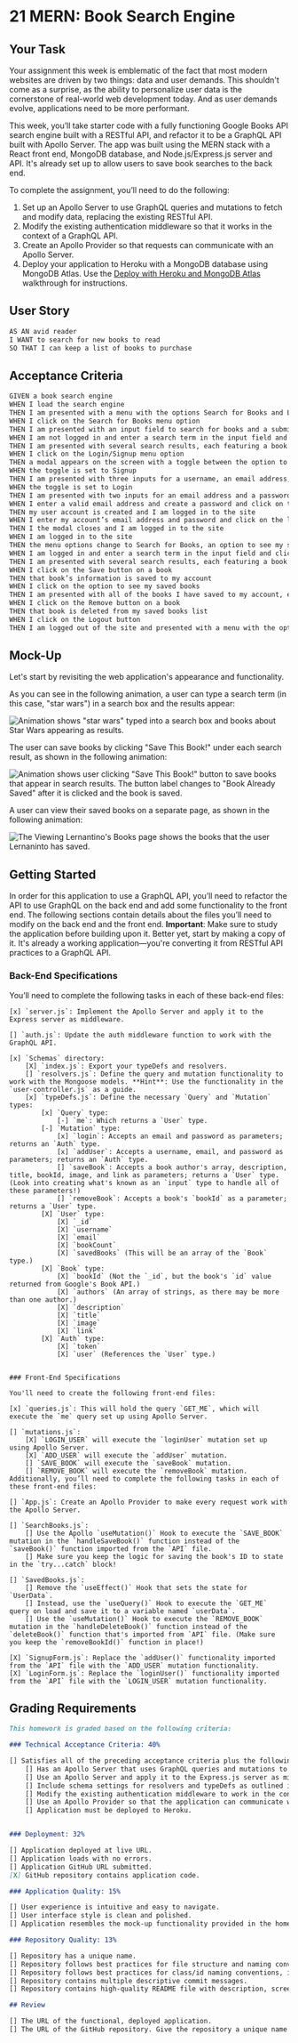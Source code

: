 # 21 MERN: Book Search Engine

## Your Task

Your assignment this week is emblematic of the fact that most modern websites are driven by two things: data and user demands. This shouldn't come as a surprise, as the ability to personalize user data is the cornerstone of real-world web development today. And as user demands evolve, applications need to be more performant.

This week, you’ll take starter code with a fully functioning Google Books API search engine built with a RESTful API, and refactor it to be a GraphQL API built with Apollo Server. The app was built using the MERN stack with a React front end, MongoDB database, and Node.js/Express.js server and API. It's already set up to allow users to save book searches to the back end. 

To complete the assignment, you’ll need to do the following:

1. Set up an Apollo Server to use GraphQL queries and mutations to fetch and modify data, replacing the existing RESTful API.
2. Modify the existing authentication middleware so that it works in the context of a GraphQL API.
3. Create an Apollo Provider so that requests can communicate with an Apollo Server.
4. Deploy your application to Heroku with a MongoDB database using MongoDB Atlas. Use the [Deploy with Heroku and MongoDB Atlas](https://coding-boot-camp.github.io/full-stack/mongodb/deploy-with-heroku-and-mongodb-atlas) walkthrough for instructions.


## User Story

```md
AS AN avid reader
I WANT to search for new books to read
SO THAT I can keep a list of books to purchase
```

## Acceptance Criteria

```md
GIVEN a book search engine
WHEN I load the search engine
THEN I am presented with a menu with the options Search for Books and Login/Signup and an input field to search for books and a submit button
WHEN I click on the Search for Books menu option
THEN I am presented with an input field to search for books and a submit button
WHEN I am not logged in and enter a search term in the input field and click the submit button
THEN I am presented with several search results, each featuring a book’s title, author, description, image, and a link to that book on the Google Books site
WHEN I click on the Login/Signup menu option
THEN a modal appears on the screen with a toggle between the option to log in or sign up
WHEN the toggle is set to Signup
THEN I am presented with three inputs for a username, an email address, and a password, and a signup button
WHEN the toggle is set to Login
THEN I am presented with two inputs for an email address and a password and login button
WHEN I enter a valid email address and create a password and click on the signup button
THEN my user account is created and I am logged in to the site
WHEN I enter my account’s email address and password and click on the login button
THEN I the modal closes and I am logged in to the site
WHEN I am logged in to the site
THEN the menu options change to Search for Books, an option to see my saved books, and Logout
WHEN I am logged in and enter a search term in the input field and click the submit button
THEN I am presented with several search results, each featuring a book’s title, author, description, image, and a link to that book on the Google Books site and a button to save a book to my account
WHEN I click on the Save button on a book
THEN that book’s information is saved to my account
WHEN I click on the option to see my saved books
THEN I am presented with all of the books I have saved to my account, each featuring the book’s title, author, description, image, and a link to that book on the Google Books site and a button to remove a book from my account
WHEN I click on the Remove button on a book
THEN that book is deleted from my saved books list
WHEN I click on the Logout button
THEN I am logged out of the site and presented with a menu with the options Search for Books and Login/Signup and an input field to search for books and a submit button  
```


## Mock-Up

Let's start by revisiting the web application's appearance and functionality.

As you can see in the following animation, a user can type a search term (in this case, "star wars") in a search box and the results appear:

![Animation shows "star wars" typed into a search box and books about Star Wars appearing as results.](./Assets/21-mern-homework-demo-01.gif)

The user can save books by clicking "Save This Book!" under each search result, as shown in the following animation:

![Animation shows user clicking "Save This Book!" button to save books that appear in search results. The button label changes to "Book Already Saved" after it is clicked and the book is saved.](./Assets/21-mern-homework-demo-02.gif)

A user can view their saved books on a separate page, as shown in the following animation:

![The Viewing Lernantino's Books page shows the books that the user Lernaninto has saved.](./Assets/21-mern-homework-demo-03.gif)


## Getting Started

In order for this application to use a GraphQL API, you’ll need to refactor the API to use GraphQL on the back end and add some functionality to the front end. The following sections contain details about the files you’ll need to modify on the back end and the front end.
**Important**: Make sure to study the application before building upon it. Better yet, start by making a copy of it. It's already a working application&mdash;you're converting it from RESTful API practices to a GraphQL API.

### Back-End Specifications

You’ll need to complete the following tasks in each of these back-end files:
```
[x] `server.js`: Implement the Apollo Server and apply it to the Express server as middleware.

[] `auth.js`: Update the auth middleware function to work with the GraphQL API.

[x] `Schemas` directory:
	[X] `index.js`: Export your typeDefs and resolvers.
	[] `resolvers.js`: Define the query and mutation functionality to work with the Mongoose models. **Hint**: Use the functionality in the `user-controller.js` as a guide.
	[x] `typeDefs.js`: Define the necessary `Query` and `Mutation` types:
		[x] `Query` type:
			[-] `me`: Which returns a `User` type.
		[-] `Mutation` type:
			[x] `login`: Accepts an email and password as parameters; returns an `Auth` type.
			[x] `addUser`: Accepts a username, email, and password as parameters; returns an `Auth` type.
			[] `saveBook`: Accepts a book author's array, description, title, bookId, image, and link as parameters; returns a `User` type. (Look into creating what's known as an `input` type to handle all of these parameters!)
			[] `removeBook`: Accepts a book's `bookId` as a parameter; returns a `User` type.
		[X] `User` type:
			[X] `_id`
			[X] `username`
			[X] `email`
			[X] `bookCount`
			[X] `savedBooks` (This will be an array of the `Book` type.)
		[X] `Book` type:
			[X] `bookId` (Not the `_id`, but the book's `id` value returned from Google's Book API.)
			[X] `authors` (An array of strings, as there may be more than one author.)
			[X] `description`
			[X] `title`
			[X] `image`
			[X] `link`
		[X] `Auth` type:
			[X] `token`
			[X] `user` (References the `User` type.)


### Front-End Specifications

You'll need to create the following front-end files:

[x] `queries.js`: This will hold the query `GET_ME`, which will execute the `me` query set up using Apollo Server.

[] `mutations.js`:
	[X] `LOGIN_USER` will execute the `loginUser` mutation set up using Apollo Server.
	[X] `ADD_USER` will execute the `addUser` mutation.
	[] `SAVE_BOOK` will execute the `saveBook` mutation.
	[] `REMOVE_BOOK` will execute the `removeBook` mutation.
Additionally, you’ll need to complete the following tasks in each of these front-end files:

[] `App.js`: Create an Apollo Provider to make every request work with the Apollo Server.

[] `SearchBooks.js`:
	[] Use the Apollo `useMutation()` Hook to execute the `SAVE_BOOK` mutation in the `handleSaveBook()` function instead of the `saveBook()` function imported from the `API` file.
	[] Make sure you keep the logic for saving the book's ID to state in the `try...catch` block! 

[] `SavedBooks.js`:
	[] Remove the `useEffect()` Hook that sets the state for `UserData`.
	[] Instead, use the `useQuery()` Hook to execute the `GET_ME` query on load and save it to a variable named `userData`.
	[] Use the `useMutation()` Hook to execute the `REMOVE_BOOK` mutation in the `handleDeleteBook()` function instead of the `deleteBook()` function that's imported from `API` file. (Make sure you keep the `removeBookId()` function in place!)

[X] `SignupForm.js`: Replace the `addUser()` functionality imported from the `API` file with the `ADD_USER` mutation functionality.
[X] `LoginForm.js`: Replace the `loginUser()` functionality imported from the `API` file with the `LOGIN_USER` mutation functionality.

```

## Grading Requirements
```md
This homework is graded based on the following criteria:

### Technical Acceptance Criteria: 40%

[] Satisfies all of the preceding acceptance criteria plus the following:
	[] Has an Apollo Server that uses GraphQL queries and mutations to fetch and modify data, replacing the existing RESTful API.
	[] Use an Apollo Server and apply it to the Express.js server as middleware.
	[] Include schema settings for resolvers and typeDefs as outlined in the homework instructions.
	[] Modify the existing authentication middleware to work in the context of a GraphQL API.
	[] Use an Apollo Provider so that the application can communicate with the Apollo Server.
	[] Application must be deployed to Heroku.


### Deployment: 32%

[] Application deployed at live URL.
[] Application loads with no errors.
[] Application GitHub URL submitted.
[X] GitHub repository contains application code.

### Application Quality: 15%

[] User experience is intuitive and easy to navigate.
[] User interface style is clean and polished.
[] Application resembles the mock-up functionality provided in the homework instructions.

### Repository Quality: 13%

[] Repository has a unique name.
[] Repository follows best practices for file structure and naming conventions.
[] Repository follows best practices for class/id naming conventions, indentation, quality comments, etc.
[] Repository contains multiple descriptive commit messages.
[] Repository contains high-quality README file with description, screenshot, and link to the deployed application.

## Review

[] The URL of the functional, deployed application.
[] The URL of the GitHub repository. Give the repository a unique name and include a README describing the project.
```